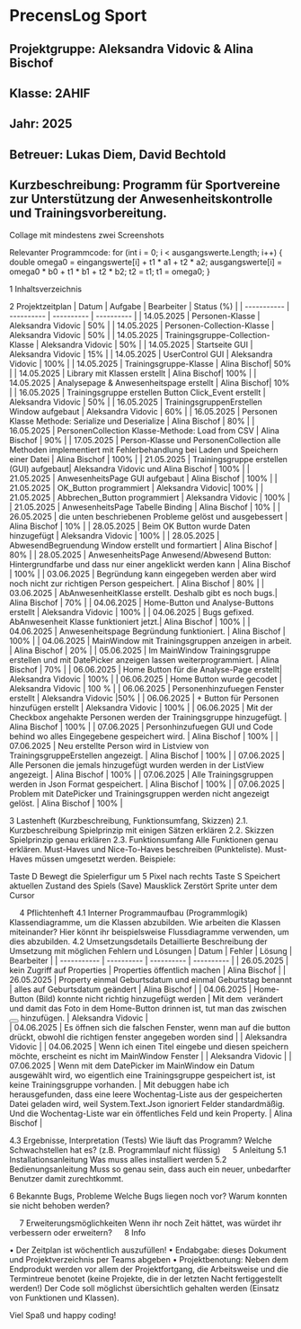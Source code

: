 # **PrecensLog Sport**

## Projektgruppe: Aleksandra Vidovic & Alina Bischof
## Klasse: 2AHIF
## Jahr: 2025








## Betreuer: Lukas Diem, David Bechtold                                                                                    
## Kurzbeschreibung: Programm für Sportvereine zur Unterstützung der Anwesenheitskontrolle und Trainingsvorbereitung.


Collage mit mindestens zwei Screenshots 







Relevanter Programmcode:
for (int i = 0; i < ausgangswerte.Length; i++)
{
      double omega0 = eingangswerte[i] + t1 * a1 + t2 * a2;
      ausgangswerte[i] = omega0 * b0 + t1 * b1 + t2 * b2;
      t2 = t1;
      t1 = omega0;
}


1	Inhaltsverzeichnis







2	Projektzeitplan
|    Datum    |   Aufgabe  | Bearbeiter | Status (%) |
| ----------- | ---------- | ---------- | ---------- |
|  14.05.2025 | Personen-Klasse | Aleksandra Vidovic | 50% |
|  14.05.2025 | Personen-Collection-Klasse | Aleksandra Vidovic | 50% |
|  14.05.2025 | Trainingsgruppe-Collection-Klasse | Aleksandra Vidovic | 50% |
|  14.05.2025 | Startseite GUI | Aleksandra Vidovic | 15% |
|  14.05.2025 | UserControl GUI | Aleksandra Vidovic | 100% |
|  14.05.2025 | Trainingsgruppe-Klasse | Alina Bischof| 50% |
|  14.05.2025 | Library mit Klassen erstellt | Alina Bischof| 100% |
|  14.05.2025 | Analysepage & Anwesenheitspage erstellt | Alina Bischof| 10% |
|  16.05.2025 | Trainingsgruppe erstellen Button Click_Event erstellt | Aleksandra Vidovic | 50% |
|  16.05.2025 | TrainingsgruppenErstellen Window aufgebaut | Aleksandra Vidovic | 60% |
|  16.05.2025 | Personen Klasse Methode: Serialize und Deserialize | Alina Bischof | 80% |
|  16.05.2025 | PersonenCollection Klasse-Methode: Load from CSV | Alina Bischof | 90% |
|  17.05.2025 | Person-Klasse und PersonenCollection alle Methoden implementiert mit Fehlerbehandlung bei Laden und Speichern einer Datei | Alina Bischof | 100% |
|  21.05.2025 | Trainingsgruppe erstellen (GUI) aufgebaut| Aleksandra Vidovic und Alina Bischof | 100% |
|  21.05.2025 | AnwesenheitsPage GUI aufgebaut | Alina Bischof | 100% |
|  21.05.2025 | OK_Button programmiert | Aleksandra Vidovic| 100% |
|  21.05.2025 | Abbrechen_Button programmiert | Aleksandra Vidovic | 100% |
|  21.05.2025 | AnwesenheitsPage Tabelle Binding | Alina Bischof | 10%  |
|  26.05.2025 | die unten beschriebenen Probleme gelöst und ausgebessert | Alina Bischof | 10% |
|  28.05.2025 | Beim OK Button wurde Daten hinzugefügt | Aleksandra Vidovic | 100% |
|  28.05.2025 | AbwesendBegruendung Window erstellt und formartiert | Alina Bischof | 80% |
|  28.05.2025 | AnwesenheitsPage Anwesend/Abwesend Button: Hintergrundfarbe und dass nur einer angeklickt werden kann | Alina Bischof | 100% |
|  03.06.2025 | Begründung kann eingegeben werden aber wird noch nicht zur richtigen Person gespeichert. | Alina Bischof | 80% |
|  03.06.2025 | AbAnwesenheitKlasse erstellt. Deshalb gibt es noch bugs.| Alina Bischof | 70% |
|  04.06.2025 | Home-Button und Analyse-Buttons erstellt | Aleksandra Vidovic | 100% |
|  04.06.2025 | Bugs gefixed. AbAnwesenheit Klasse funktioniert jetzt.| Alina Bischof | 100% |
|  04.06.2025 | Anwesenheitspage Begründung funktioniert. | Alina Bischof | 100% |
|  04.06.2025 | MainWindow mit Trainingsgruppen anzeigen in arbeit. | Alina Bischof | 20% |
|  05.06.2025 | Im MainWindow Trainingsgruppe erstellen und mit DatePicker anzeigen lassen weiterprogrammiert. | Alina Bischof | 70% |
|  06.06.2025 | Home Button für die Analyse-Page erstellt| Aleksandra Vidovic | 100% |
|  06.06.2025 | Home Button wurde gecodet | Aleksandra Vidovic | 100 % |
|  06.06.2025 | Personenhinzufuegen Fenster erstellt | Aleksandra Vidovic |50% |
|  06.06.2025 | + Button für Personen hinzufügen erstellt | Aleksandra Vidovic | 100% |
|  06.06.2025 | Mit der Checkbox angehakte Personen werden der Trainingsgruppe hinzugefügt. | Alina Bischof | 100% |
|  07.06.2025 | Personhinzufuegen GUI und Code behind wo alles Eingegebene gespeichert wird. | Alina Bischof | 100% |
|  07.06.2025 | Neu erstellte Person wird in Listview von TrainingsgruppeErstellen angezeigt. | Alina Bischof | 100% |
|  07.06.2025 | Alle Personen die jemals hinzugefügt wurden werden in der ListView angezeigt. | Alina Bischof | 100% |
|  07.06.2025 | Alle Trainingsgruppen werden in Json Format gespeichert. | Alina Bischof | 100% |
|  07.06.2025 | Problem mit DatePicker und Trainingsgruppen werden nicht angezeigt gelöst. | Alina Bischof | 100% |

			
			
			
			


3	Lastenheft (Kurzbeschreibung, Funktionsumfang, Skizzen)
2.1. Kurzbeschreibung 
Spielprinzip mit einigen Sätzen erklären
2.2. Skizzen
Spielprinzip genau erklären
2.3. Funktionsumfang
Alle Funktionen genau erklären.
Must-Haves und Nice-To-Haves beschreiben (Punkteliste). Must-Haves müssen umgesetzt werden.
Beispiele: 

Taste D	Bewegt die Spielerfigur um 5 Pixel nach rechts
Taste S	Speichert aktuellen Zustand des Spiels (Save)
Mausklick	Zerstört Sprite unter dem Cursor
	


 
4	Pflichtenheft
4.1	Interner Programmaufbau (Programmlogik)
Klassendiagramme, um die Klassen abzubilden.
Wie arbeiten die Klassen miteinander? Hier könnt ihr beispielsweise Flussdiagramme verwenden, um dies abzubilden.
4.2	Umsetzungsdetails
Detaillierte Beschreibung der Umsetzung mit möglichen Fehlern und Lösungen
|    Datum    |   Fehler   | Lösung | Bearbeiter |
| ----------- | ---------- | ---------- | ---------- |
|  26.05.2025 |  kein Zugriff auf Properties | Properties öffentlich machen | Alina Bischof |
|  26.05.2025 |  Property einmal Geburtsdatum und einmal Geburtstag benannt | alles auf Geburtsdatum geändert | Alina Bischof |
|  04.06.2025 |  Home-Button (Bild) konnte nicht richtig hinzugefügt werden | Mit dem <Image Source="Bilder/name des bildes"> verändert und damit das Foto in dem Home-Button drinnen ist, tut man das zwischen <Button><Image Source.../></Button> hinzufügen. | Aleksandra Vidovic |  
|  04.06.2025 |  Es öffnen sich die falschen Fenster, wenn man auf die button drückt, obwohl die richtigen fenster angegeben worden sind | | Aleksandra Vidovic |
|  04.06.2025 |  Wenn ich einen Titel eingebe und diesen speichern möchte, erscheint es nicht im MainWindow Fenster | | Aleksandra Vidovic |
|  07.06.2025 |  Wenn mit dem DatePicker im MainWindow ein Datum ausgewählt wird, wo eigentlich eine Trainingsgruppe gespeichert ist, ist keine Trainingsgruppe vorhanden. | Mit debuggen habe ich herausgefunden, dass eine leere Wochentag-Liste aus der gespeicherten Datei geladen wird, weil System.Text.Json ignoriert Felder standardmäßig. Und die Wochentag-Liste war ein öffentliches Feld und kein Property. | Alina Bischof |  

4.3	Ergebnisse, Interpretation (Tests)
Wie läuft das Programm?
Welche Schwachstellen hat es?   (z.B. Programmlauf nicht flüssig)
 
5	Anleitung
5.1	Installationsanleitung
Was muss alles installiert werden 
5.2	Bedienungsanleitung
Muss so genau sein, dass auch ein neuer, unbedarfter Benutzer damit zurechtkommt.



6	Bekannte Bugs, Probleme
Welche Bugs liegen noch vor? Warum konnten sie nicht behoben werden?





 
7	Erweiterungsmöglichkeiten
Wenn ihr noch Zeit hättet, was würdet ihr verbessern oder erweitern?
 
8	Info

•	Der Zeitplan ist wöchentlich auszufüllen!
•	Endabgabe: dieses Dokument und Projektverzeichnis per Teams abgeben
•	Projektbenotung: Neben dem Endprodukt werden vor allem der Projektfortgang, die Arbeitsweise und die Termintreue benotet (keine Projekte, die in der letzten Nacht fertiggestellt werden!) Der Code soll möglichst übersichtlich gehalten werden (Einsatz von Funktionen und Klassen).

Viel Spaß und happy coding!

   
